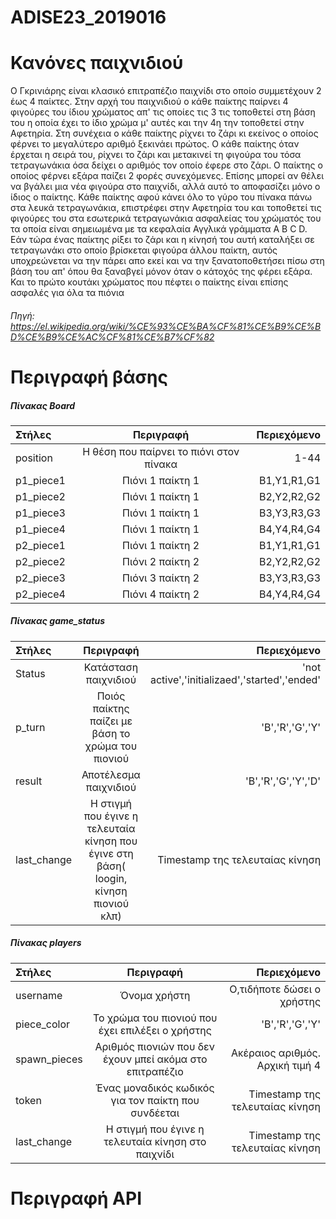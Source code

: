 # ADISE23_2019016

# Κανόνες παιχνιδιού
Ο Γκρινιάρης είναι κλασικό επιτραπέζιο παιχνίδι στο οποίο συμμετέχουν 2 έως 4 παίκτες. Στην αρχή του παιχνιδιού ο κάθε παίκτης παίρνει 4 φιγούρες του ίδιου χρώματος απ' τις οποίες τις 3 τις τοποθετεί στη βάση του η οποία έχει το ίδιο χρώμα μ' αυτές και την 4η την τοποθετεί στην Αφετηρία. Στη συνέχεια ο κάθε παίκτης ρίχνει το ζάρι κι εκείνος ο οποίος φέρνει το μεγαλύτερο αριθμό ξεκινάει πρώτος. Ο κάθε παίκτης όταν έρχεται η σειρά του, ρίχνει το ζάρι και μετακινεί τη φιγούρα του τόσα τετραγωνάκια όσα δείχει ο αριθμός τον οποίο έφερε στο ζάρι. Ο παίκτης ο οποίος φέρνει εξάρα παίζει 2 φορές συνεχόμενες. Επίσης μπορεί αν θέλει να βγάλει μια νέα φιγούρα στο παιχνίδι, αλλά αυτό το αποφασίζει μόνο ο ίδιος ο παίκτης. Κάθε παίκτης αφού κάνει όλο το γύρο του πίνακα πάνω στα λευκά τετραγωνάκια, επιστρέφει στην Αφετηρία του και τοποθετεί τις φιγούρες του στα εσωτερικά τετραγωνάκια ασφαλείας του χρώματός του τα οποία είναι σημειωμένα με τα κεφαλαία Αγγλικά γράμματα A B C D. Εάν τώρα ένας παίκτης ρίξει το ζάρι και η κίνησή του αυτή καταλήξει σε τετραγωνάκι στο οποίο βρίσκεται φιγούρα άλλου παίκτη, αυτός υποχρεώνεται να την πάρει απο εκεί και να την ξανατοποθετήσει πίσω στη βάση του απ' όπου θα ξαναβγεί μόνον όταν ο κάτοχός της φέρει εξάρα. Και το πρώτο κουτάκι χρώματος που πέφτει ο παίκτης είναι επίσης ασφαλές για όλα τα πιόνια
###### Πηγή: https://el.wikipedia.org/wiki/%CE%93%CE%BA%CF%81%CE%B9%CE%BD%CE%B9%CE%AC%CF%81%CE%B7%CF%82


# Περιγραφή βάσης

##### Πίνακας Board
| Στήλες        | Περιγραφή      | Περιεχόμενο |
| :---          |     :---:      |          ---: |
| position      | Η θέση που παίρνει το πιόνι στον πίνακα    | 1-44    |
| p1_piece1     | Πιόνι 1 παίκτη 1       | B1,Y1,R1,G1      |
| p1_piece2     | Πιόνι 1 παίκτη 1       | B2,Y2,R2,G2      |
| p1_piece3     | Πιόνι 1 παίκτη 1       | B3,Y3,R3,G3      |
| p1_piece4     | Πιόνι 1 παίκτη 1       | B4,Y4,R4,G4      |
| p2_piece1     | Πιόνι 1 παίκτη 2       | B1,Y1,R1,G1     |
| p2_piece2     | Πιόνι 2 παίκτη 2       | B2,Y2,R2,G2     |
| p2_piece3     | Πιόνι 3 παίκτη 2       | B3,Y3,R3,G3      |
| p2_piece4     | Πιόνι 4 παίκτη 2       | B4,Y4,R4,G4     |

##### Πίνακας game_status

| Στήλες       | Περιγραφή      | Περιεχόμενο |
| :---         |     :---:      |          ---: |
| Status       | Κατάσταση παιχνιδιού     | 'not active','initializaed','started','ended'    |
| p_turn       | Ποιός παίκτης παίζει με βάση το χρώμα του πιονιού      | 'B','R','G','Y'     |
| result       | Αποτέλεσμα παιχνιδιού      | 'B','R','G','Y','D'     |
| last_change  | Η στιγμή που έγινε η τελευταία κίνηση που έγινε στη βάση( loogin, κίνηση πιονιού κλπ)      | Timestamp της τελευταίας κίνηση    |


##### Πίνακας players

| Στήλες       | Περιγραφή      | Περιεχόμενο |
| :---         |     :---:      |          ---: |
| username      | Όνομα χρήστη     | Ο,τιδήποτε δώσει ο χρήστης    |
| piece_color       | Το χρώμα του πιονιού που έχει επιλέξει ο χρήστης    | 'B','R','G','Y'     |
| spawn_pieces       | Αριθμός πιονιών που δεν έχουν μπεί ακόμα στο επιτραπέζιο      | Ακέραιος αριθμός. Αρχική τιμή 4    |
| token  | Ένας μοναδικός κωδικός για τον παίκτη που συνδέεται      | Timestamp της τελευταίας κίνηση    |
| last_change  | Η στιγμή που έγινε η τελευταία κίνηση στο παιχνίδι      | Timestamp της τελευταίας κίνηση    |
# Περιγραφή API

